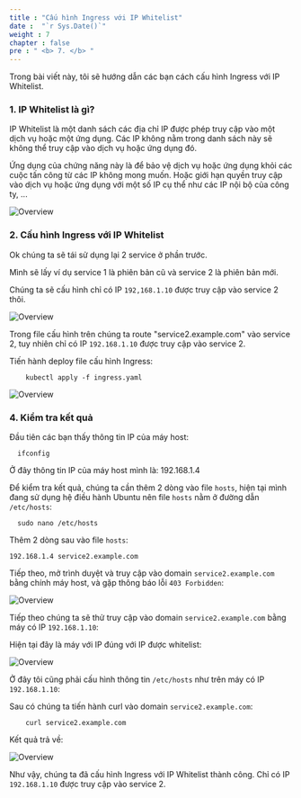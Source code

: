 ```yaml
---
title : "Cấu hình Ingress với IP Whitelist"
date :  "`r Sys.Date()`" 
weight : 7
chapter : false
pre : " <b> 7. </b> "
---
```


Trong bài viết này, tôi sẽ hướng dẫn các bạn cách cấu hình Ingress với IP Whitelist.

### 1. IP Whitelist là gì?

IP Whitelist là một danh sách các địa chỉ IP được phép truy cập vào một dịch vụ hoặc một ứng dụng. Các IP không nằm trong danh sách này sẽ không thể truy cập vào dịch vụ hoặc ứng dụng đó.

Ứng dụng của chứng năng này là để bảo vệ dịch vụ hoặc ứng dụng khỏi các cuộc tấn công từ các IP không mong muốn. Hoặc giới hạn quyền truy cập vào dịch vụ hoặc ứng dụng với một số IP cụ thể như các IP nội bộ của công ty, ...

![Overview](/fcj-ss2-workshop-002/images/00.webp)

### 2. Cấu hình Ingress với IP Whitelist

Ok chúng ta sẽ tái sử dụng lại 2 service ở phần trước.

Mình sẽ lấy ví dụ service 1 là phiên bản cũ và service 2 là phiên bản mới.

Chúng ta sẽ cấu hình chỉ có IP `192,168.1.10` được truy cập vào service 2 thôi.

![Overview](/fcj-ss2-workshop-002/images/29.png)

Trong file cấu hình trên chúng ta route "service2.example.com" vào service 2, tuy nhiên chỉ có IP `192.168.1.10` được truy cập vào service 2. 

Tiến hành deploy file cấu hình Ingress:

        kubectl apply -f ingress.yaml

![Overview](/fcj-ss2-workshop-002/images/30.png)

### 4. Kiểm tra kết quả

Đầu tiên các bạn thấy thông tin IP của máy host:

      ifconfig

Ở đây thông tin IP của máy host mình là: 192.168.1.4

Để kiểm tra kết quả, chúng ta cần thêm 2 dòng vào file `hosts`, hiện tại mình đang sử dụng hệ điều hành Ubuntu nên file `hosts` nằm ở đường dẫn `/etc/hosts`:

      sudo nano /etc/hosts

Thêm 2 dòng sau vào file `hosts`:

    192.168.1.4 service2.example.com

Tiếp theo, mở trình duyệt và truy cập vào domain `service2.example.com` bằng chính máy host, và gặp thông báo lỗi `403 Forbidden`:

![Overview](/fcj-ss2-workshop-002/images/31.png)

Tiếp theo chúng ta sẽ thử truy cập vào domain `service2.example.com` bằng máy có IP `192.168.1.10`:

Hiện tại đây là máy với IP đúng với IP được whitelist:

![Overview](/fcj-ss2-workshop-002/images/32.png)

Ở đây tôi cũng phải cấu hình thông tin `/etc/hosts` như trên máy có IP `192.168.1.10`:

Sau có chúng ta tiến hành curl vào domain `service2.example.com`:

        curl service2.example.com

Kết quả trả về:

![Overview](/fcj-ss2-workshop-002/images/33.png)

Như vậy, chúng ta đã cấu hình Ingress với IP Whitelist thành công. Chỉ có IP `192.168.1.10` được truy cập vào service 2.